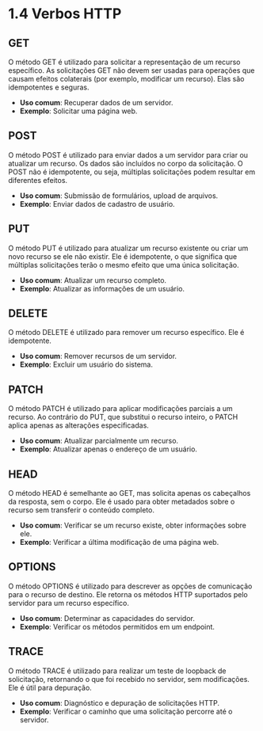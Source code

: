 # 1.4 Verbos HTTP

## GET
O método GET é utilizado para solicitar a representação de um recurso específico. As solicitações GET não devem ser usadas para operações que causam efeitos colaterais (por exemplo, modificar um recurso). Elas são idempotentes e seguras.
- **Uso comum**: Recuperar dados de um servidor.
- **Exemplo**: Solicitar uma página web.

## POST
O método POST é utilizado para enviar dados a um servidor para criar ou atualizar um recurso. Os dados são incluídos no corpo da solicitação. O POST não é idempotente, ou seja, múltiplas solicitações podem resultar em diferentes efeitos.
- **Uso comum**: Submissão de formulários, upload de arquivos.
- **Exemplo**: Enviar dados de cadastro de usuário.

## PUT
O método PUT é utilizado para atualizar um recurso existente ou criar um novo recurso se ele não existir. Ele é idempotente, o que significa que múltiplas solicitações terão o mesmo efeito que uma única solicitação.
- **Uso comum**: Atualizar um recurso completo.
- **Exemplo**: Atualizar as informações de um usuário.

## DELETE
O método DELETE é utilizado para remover um recurso específico. Ele é idempotente.
- **Uso comum**: Remover recursos de um servidor.
- **Exemplo**: Excluir um usuário do sistema.

## PATCH
O método PATCH é utilizado para aplicar modificações parciais a um recurso. Ao contrário do PUT, que substitui o recurso inteiro, o PATCH aplica apenas as alterações especificadas.
- **Uso comum**: Atualizar parcialmente um recurso.
- **Exemplo**: Atualizar apenas o endereço de um usuário.

## HEAD
O método HEAD é semelhante ao GET, mas solicita apenas os cabeçalhos da resposta, sem o corpo. Ele é usado para obter metadados sobre o recurso sem transferir o conteúdo completo.
- **Uso comum**: Verificar se um recurso existe, obter informações sobre ele.
- **Exemplo**: Verificar a última modificação de uma página web.

## OPTIONS
O método OPTIONS é utilizado para descrever as opções de comunicação para o recurso de destino. Ele retorna os métodos HTTP suportados pelo servidor para um recurso específico.
- **Uso comum**: Determinar as capacidades do servidor.
- **Exemplo**: Verificar os métodos permitidos em um endpoint.

## TRACE
O método TRACE é utilizado para realizar um teste de loopback de solicitação, retornando o que foi recebido no servidor, sem modificações. Ele é útil para depuração.
- **Uso comum**: Diagnóstico e depuração de solicitações HTTP.
- **Exemplo**: Verificar o caminho que uma solicitação percorre até o servidor.